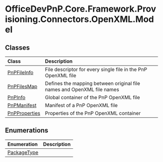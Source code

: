# OfficeDevPnP.Core.Framework.Provisioning.Connectors.OpenXML.Model
## Classes
|**Class**|**Description**|
|:-----|:-----|
|[PnPFileInfo](OfficeDevPnP.Core.Framework.Provisioning.Connectors.OpenXML.Model.PnPFileInfo.md)|File descriptor for every single file in the PnP OpenXML file|
|[PnPFilesMap](OfficeDevPnP.Core.Framework.Provisioning.Connectors.OpenXML.Model.PnPFilesMap.md)|Defines the mapping between original file names and OpenXML file names|
|[PnPInfo](OfficeDevPnP.Core.Framework.Provisioning.Connectors.OpenXML.Model.PnPInfo.md)|Global container of the PnP OpenXML file|
|[PnPManifest](OfficeDevPnP.Core.Framework.Provisioning.Connectors.OpenXML.Model.PnPManifest.md)|Manifest of a PnP OpenXML file|
|[PnPProperties](OfficeDevPnP.Core.Framework.Provisioning.Connectors.OpenXML.Model.PnPProperties.md)|Properties of the PnP OpenXML container|
## Enumerations
|**Enumeration**|**Description**|
|:-----|:-----|
|[PackageType](OfficeDevPnP.Core.Framework.Provisioning.Connectors.OpenXML.Model.PackageType.md)||
